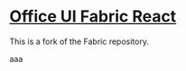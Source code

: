 # [Office UI Fabric React](http://dev.office.com/fabric)

This is a fork of the Fabric repository.

aaa
